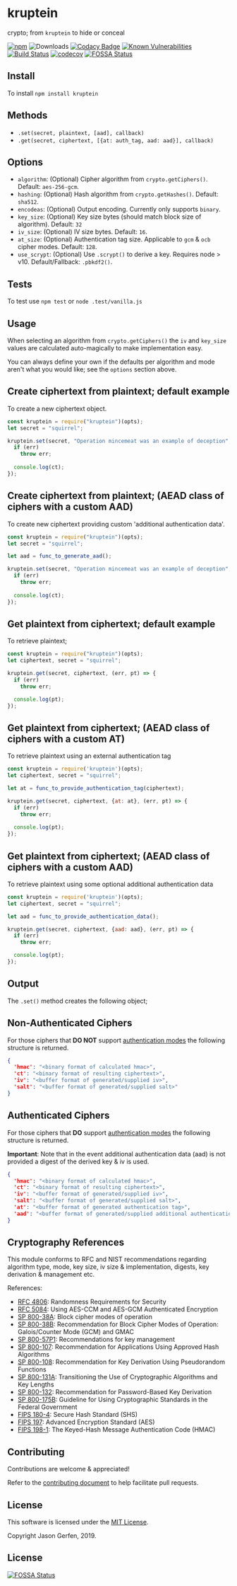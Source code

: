 kruptein
========
crypto; from `kruptein` to hide or conceal

[![npm](https://img.shields.io/npm/v/kruptein.svg)](https://npmjs.com/package/kruptein)
![Downloads](https://img.shields.io/npm/dm/kruptein.svg)
[![Codacy Badge](https://api.codacy.com/project/badge/Grade/90c36e954a1e4cef850fcf93213b6635)](https://www.codacy.com/app/jas-/kruptein?utm_source=github.com&amp;utm_medium=referral&amp;utm_content=jas-/kruptein&amp;utm_campaign=Badge_Grade)
[![Known Vulnerabilities](https://snyk.io/test/github/jas-/kruptein/badge.svg)](https://snyk.io/test/github/jas-/kruptein)
[![Build Status](https://travis-ci.org/jas-/kruptein.png?branch=master)](https://travis-ci.org/jas-/kruptein)
[![codecov](https://codecov.io/gh/jas-/kruptein/branch/master/graph/badge.svg)](https://codecov.io/gh/jas-/kruptein)
[![FOSSA Status](https://app.fossa.io/api/projects/git%2Bgithub.com%2Fjas-%2Fkruptein.svg?type=shield)](https://app.fossa.io/projects/git%2Bgithub.com%2Fjas-%2Fkruptein?ref=badge_shield)

Install
-------
To install `npm install kruptein`

Methods
-------
*   `.set(secret, plaintext, [aad], callback)`
*   `.get(secret, ciphertext, [{at: auth_tag, aad: aad}], callback)`

Options
-------
*   `algorithm`: (Optional) Cipher algorithm from `crypto.getCiphers()`. Default: `aes-256-gcm`.
*   `hashing`: (Optional) Hash algorithm from `crypto.getHashes()`. Default: `sha512`.
*   `encodeas`: (Optional) Output encoding. Currently only supports `binary`.
*   `key_size`: (Optional) Key size bytes (should match block size of algorithm). Default: `32`
*   `iv_size`: (Optional) IV size bytes. Default: `16`.
*   `at_size`: (Optional) Authentication tag size. Applicable to `gcm` & `ocb` cipher modes. Default: `128`.
*   `use_scrypt`: (Optional) Use `.scrypt()` to derive a key. Requires node > v10. Default/Fallback: `.pbkdf2()`.

Tests
-----
To test use `npm test` or `node .test/vanilla.js`

Usage
-----
When selecting an algorithm from `crypto.getCiphers()` the
`iv` and `key_size` values are calculated auto-magically to make implementation 
easy.

You can always define your own if the defaults per algorithm and mode
aren't what you would like; see the `options` section above.

Create ciphertext from plaintext; default example
-----------------
To create a new ciphertext object.

```javascript
const kruptein = require("kruptein")(opts);
let secret = "squirrel";

kruptein.set(secret, "Operation mincemeat was an example of deception", (err, ct) => {
  if (err)
    throw err;
    
  console.log(ct);
});
```

Create ciphertext from plaintext; (AEAD class of ciphers with a custom AAD)
------------------------
To create new ciphertext providing custom 'additional authentication data'.

```javascript
const kruptein = require("kruptein")(opts);
let secret = "squirrel";

let aad = func_to_generate_aad();

kruptein.set(secret, "Operation mincemeat was an example of deception", aad, (err, ct) => {
  if (err)
    throw err;
  
  console.log(ct);
});
```

Get plaintext from ciphertext; default example
------------------
To retrieve plaintext; 

```javascript
const kruptein = require("kruptein")(opts);
let ciphertext, secret = "squirrel";

kruptein.get(secret, ciphertext, (err, pt) => {
  if (err)
    throw err;

  console.log(pt);
});
```

Get plaintext from ciphertext; (AEAD class of ciphers with a custom AT)
-----------------------------------
To retrieve plaintext using an external authentication tag

```javascript
const kruptein = require('kruptein')(opts);
let ciphertext, secret = "squirrel";

let at = func_to_provide_authentication_tag(ciphertext);

kruptein.get(secret, ciphertext, {at: at}, (err, pt) => {
  if (err)
    throw err;
  
  console.log(pt);
});
```

Get plaintext from ciphertext; (AEAD class of ciphers with a custom AAD)
--------------------------------
To retrieve plaintext using some optional additional authentication data

```javascript
const kruptein = require('kruptein')(opts);
let ciphertext, secret = "squirrel";

let aad = func_to_provide_authentication_data();

kruptein.get(secret, ciphertext, {aad: aad}, (err, pt) => {
  if (err)
    throw err;

  console.log(pt);
});
```

Output
------
The `.set()` method creates the following object;

Non-Authenticated Ciphers
-------------------------
For those ciphers that __DO NOT__ support [authentication modes](https://csrc.nist.gov/projects/block-cipher-techniques/bcm/modes-develoment)
the following structure is returned.

```json
{
  'hmac': "<binary format of calculated hmac>",
  'ct': "<binary format of resulting ciphertext>",
  'iv': "<buffer format of generated/supplied iv>",
  'salt': "<buffer format of generated/supplied salt>"
}
```

Authenticated Ciphers
---------------------
For those ciphers that __DO__ support [authentication modes](https://csrc.nist.gov/projects/block-cipher-techniques/bcm/modes-develoment)
the following structure is returned.

__Important__: Note that in the event additional authentication data (aad) is
not provided a digest of the derived key & iv is used.

```json
{
  'hmac': "<binary format of calculated hmac>",
  'ct': "<binary format of resulting ciphertext>",
  'iv': "<buffer format of generated/supplied iv>",
  'salt': "<buffer format of generated/supplied salt>",
  'at': "<buffer format of generated authentication tag>",
  'aad': "<buffer format of generated/supplied additional authentication data>"
}
```

Cryptography References
-----------------------
This module conforms to RFC and NIST recommendations regarding algorithm type,
mode, key size, iv size & implementation, digests, key derivation & management
etc.

References:
*   [RFC 4806](https://tools.ietf.org/html/rfc4086): Randomness Requirements for Security
*   [RFC 5084](https://tools.ietf.org/html/rfc5084): Using AES-CCM and AES-GCM Authenticated Encryption
*   [SP 800-38A](https://nvlpubs.nist.gov/nistpubs/Legacy/SP/nistspecialpublication800-38a.pdf): Block cipher modes of operation
*   [SP 800-38B](https://nvlpubs.nist.gov/nistpubs/Legacy/SP/nistspecialpublication800-38d.pdf): Recommendation for Block Cipher Modes of Operation: Galois/Counter Mode (GCM) and GMAC
*   [SP 800-57P1](https://nvlpubs.nist.gov/nistpubs/SpecialPublications/NIST.SP.800-57pt1r4.pdf): Recommendations for key management
*   [SP 800-107](https://nvlpubs.nist.gov/nistpubs/Legacy/SP/nistspecialpublication800-107r1.pdf): Recommendation for Applications Using Approved Hash Algorithms
*   [SP 800-108](https://nvlpubs.nist.gov/nistpubs/Legacy/SP/nistspecialpublication800-108.pdf): Recommendation for Key Derivation Using Pseudorandom Functions
*   [SP 800-131A](https://nvlpubs.nist.gov/nistpubs/SpecialPublications/NIST.SP.800-131Ar2.pdf): Transitioning the Use of Cryptographic Algorithms and Key Lengths
*   [SP 800-132](https://nvlpubs.nist.gov/nistpubs/Legacy/SP/nistspecialpublication800-132.pdf): Recommendation for Password-Based Key Derivation
*   [SP 800-175B](https://nvlpubs.nist.gov/nistpubs/SpecialPublications/NIST.SP.800-175B.pdf): Guideline for Using Cryptographic Standards in the Federal Government
*   [FIPS 180-4](https://nvlpubs.nist.gov/nistpubs/FIPS/NIST.FIPS.180-4.pdf): Secure Hash Standard (SHS)
*   [FIPS 197](https://nvlpubs.nist.gov/nistpubs/FIPS/NIST.FIPS.197.pdf): Advanced Encryption Standard (AES)
*   [FIPS 198-1](https://nvlpubs.nist.gov/nistpubs/FIPS/NIST.FIPS.198-1.pdf): The Keyed-Hash Message Authentication Code (HMAC)

Contributing
------------
Contributions are welcome & appreciated!

Refer to the [contributing document](https://github.com/jas-/kruptein/blob/master/CONTRIBUTING.md)
to help facilitate pull requests.

License
-------
This software is licensed under the [MIT License](https://github.com/jas-/kruptein/blob/master/LICENSE).

Copyright Jason Gerfen, 2019.


## License
[![FOSSA Status](https://app.fossa.io/api/projects/git%2Bgithub.com%2Fjas-%2Fkruptein.svg?type=large)](https://app.fossa.io/projects/git%2Bgithub.com%2Fjas-%2Fkruptein?ref=badge_large)